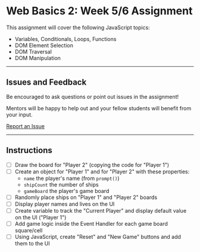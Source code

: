 # Web Basics 2: Week 5/6 Assignment

This assignment will cover the following JavaScript topics:

- Variables, Conditionals, Loops, Functions
- DOM Element Selection
- DOM Traversal
- DOM Manipulation

---

## Issues and Feedback

Be encouraged to ask questions or point out issues in the assignment!

Mentors will be happy to help out and your fellow students will benefit from your input.

[Report an Issue](https://github.com/CodeTheDream/web-basics-2-section-5/issues)

---

## Instructions

- [ ] Draw the board for "Player 2" (copying the code for "Player 1")
- [ ] Create an object for "Player 1" and for "Player 2" with these properties:
  - `name` the player's name (from `prompt()`)
  - `shipCount` the number of ships
  - `gameBoard` the player's game board
- [ ] Randomly place ships on "Player 1" and "Player 2" boards
- [ ] Display player names and lives on the UI
- [ ] Create variable to track the "Current Player" and display default value on the UI ("Player 1")
- [ ] Add game logic inside the Event Handler for each game board square/cell
- [ ] Using JavaScript, create "Reset" and "New Game" buttons and add them to the UI
